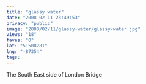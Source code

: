 ```yaml
---
title: "glassy water"
date: "2008-02-11 23:49:53"
privacy: "public"
image: "2008/02/11/glassy-water/glassy-water.jpg"
views: "18"
faves: "0"
lat: "51508281"
lng: "-87354"
tags:
---
```

The South East side of London Bridge
